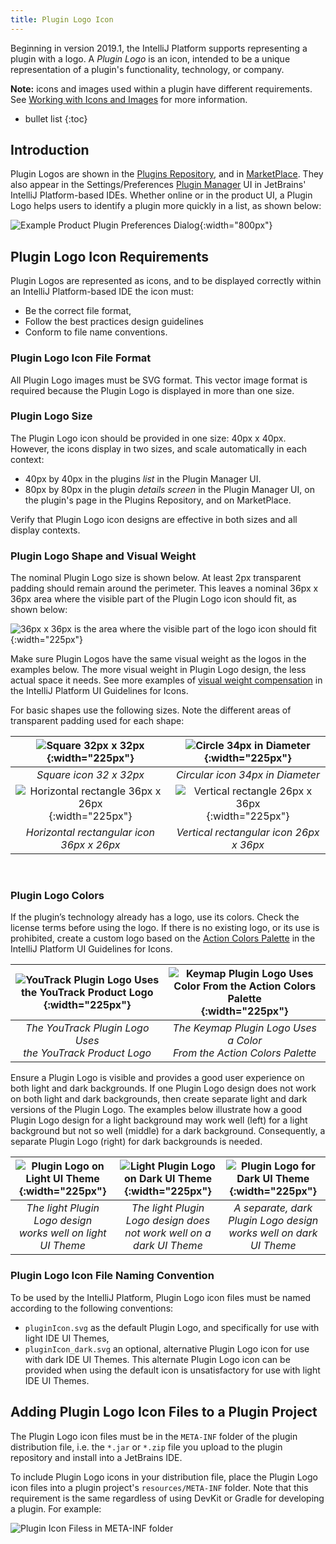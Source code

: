 ```yaml
---
title: Plugin Logo Icon
---
```


Beginning in version 2019.1, the IntelliJ Platform supports representing a plugin with a logo.
A _Plugin Logo_ is an icon, intended to be a unique representation of a plugin's functionality, technology, or company. 

**Note:** icons and images used within a plugin have different requirements. 
See [Working with Icons and Images](/reference_guide/work_with_icons_and_images.md) for more information.

* bullet list
{:toc}

## Introduction
Plugin Logos are shown in the [Plugins Repository](https://plugins.jetbrains.com/), and in [MarketPlace](https://plugins.jetbrains.com/marketplace).
They also appear in the Settings/Preferences [Plugin Manager](https://www.jetbrains.com/help/idea/managing-plugins.html) UI in JetBrains' IntelliJ Platform-based IDEs. 
Whether online or in the product UI, a Plugin Logo helps users to identify a plugin more quickly in a list, as shown below:

![Example Product Plugin Preferences Dialog](img/plugin_prefs.png){:width="800px"}

## Plugin Logo Icon Requirements
Plugin Logos are represented as icons, and to be displayed correctly within an IntelliJ Platform-based IDE the icon must:
* Be the correct file format,
* Follow the best practices design guidelines
* Conform to file name conventions.  

### Plugin Logo Icon File Format
All Plugin Logo images must be SVG format. 
This vector image format is required because the Plugin Logo is displayed in more than one size.

### Plugin Logo Size
The Plugin Logo icon should be provided in one size: 40px x 40px. 
However, the icons display in two sizes, and scale automatically in each context:
* 40px by 40px in the plugins _list_ in the Plugin Manager UI.
* 80px by 80px in the plugin _details screen_ in the Plugin Manager UI, on the plugin's page in the Plugins Repository, and on MarketPlace.

Verify that Plugin Logo icon designs are effective in both sizes and all display contexts.

### Plugin Logo Shape and Visual Weight
The nominal Plugin Logo size is shown below. 
At least 2px transparent padding should remain around the perimeter. 
This leaves a nominal 36px x 36px area where the visible part of the Plugin Logo icon should fit, as shown below:

![36px x 36px is the area where the visible part of the logo icon should fit](img/icon_size.png){:width="225px"}

Make sure Plugin Logos have the same visual weight as the logos in the examples below. 
The more visual weight in Plugin Logo design, the less actual space it needs. 
See more examples of [visual weight compensation](https://jetbrains.github.io/ui/principles/icons/#08) in the IntelliJ Platform UI Guidelines for Icons. 

For basic shapes use the following sizes. 
Note the different areas of transparent padding used for each shape: 

| ![Square 32px x 32px](img/square_logo.png){:width="225px"} | ![Circle 34px in Diameter](img/circle_logo.png){:width="225px"} |
|:---:|:---:|
| _Square icon 32 x 32px_ | _Circular icon 34px in Diameter_ |
| ![Horizontal rectangle 36px x 26px](img/rectangle_horizontal.png){:width="225px"} | ![Vertical rectangle 26px x 36px](img/rectancle_vertical.png){:width="225px"} |
| _Horizontal rectangular icon 36px x 26px_ | _Vertical rectangular icon 26px x 36px_ |

<br>

### Plugin Logo Colors
If the plugin’s technology already has a logo, use its colors. 
Check the license terms before using the logo. 
If there is no existing logo, or its use is prohibited, create a custom logo based on the [Action Colors Palette](https://jetbrains.github.io/ui/principles/icons/#action-icons) in the IntelliJ Platform UI Guidelines for Icons.

| ![YouTrack Plugin Logo Uses the YouTrack Product Logo ](img/yt_logo.png){:width="225px"} | ![Keymap Plugin Logo Uses Color From the Action Colors Palette](img/keymap_logo.png){:width="225px"} |
|:---:|:---:|
| _The YouTrack Plugin Logo Uses<br>the YouTrack Product Logo_ | _The Keymap Plugin Logo Uses a Color<br>From the Action Colors Palette_ |

Ensure a Plugin Logo is visible and provides a good user experience on both light and dark backgrounds. 
If one Plugin Logo design does not work on both light and dark backgrounds, then create separate light and dark versions of the Plugin Logo. 
The examples below illustrate how a good Plugin Logo design for a light background may work well (left) for a light background but not so well (middle) for a dark background. 
Consequently, a separate Plugin Logo (right) for dark backgrounds is needed. 

| ![Plugin Logo on Light UI Theme](img/light_version.png){:width="225px"} | ![Light Plugin Logo on Dark UI Theme](img/dark_bad.png){:width="225px"} | ![Plugin Logo for Dark UI Theme](img/dark_good.png){:width="225px"} |
|:---:|:---:|:---:|
| _The light Plugin Logo design<br>works well on light UI Theme_ | _The light Plugin Logo design does<br>not work well on a dark UI Theme_ | _A separate, dark Plugin Logo design<br>works well on dark UI Theme_ |

### Plugin Logo Icon File Naming Convention
To be used by the IntelliJ Platform, Plugin Logo icon files must be named according to the following conventions:
* `pluginIcon.svg` as the default Plugin Logo, and specifically for use with light IDE UI Themes,
* `pluginIcon_dark.svg` an optional, alternative Plugin Logo icon for use with dark IDE UI Themes.
  This alternate Plugin Logo icon can be provided when using the default icon is unsatisfactory for use with light IDE UI Themes.
    

## Adding Plugin Logo Icon Files to a Plugin Project
The Plugin Logo icon files must be in the `META-INF` folder of the plugin distribution file, i.e. the `*.jar` or `*.zip` file you upload to the plugin repository and install into a JetBrains IDE.

To include Plugin Logo icons in your distribution file, place the Plugin Logo icon files into a plugin project's `resources/META-INF` folder. Note that this requirement
is the same regardless of using DevKit or Gradle for developing a plugin. For example:
 
![Plugin Icon Filess in META-INF folder](img/resource_directory_structure.png)

